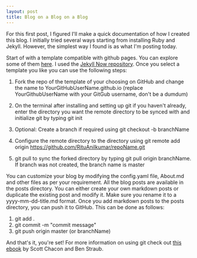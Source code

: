 ```yaml
---
layout: post
title: Blog on a Blog on a Blog
---
```


For this first post, I figured I'll make a quick documentation of how I created this blog. I initially tried several ways starting from installing Ruby and Jekyll. However, the simplest way I found is as what I'm posting today. 

Start of with a template compatible with github pages. You can explore some of them [here](https://jekyllthemes.io/github-pages-themes). I used the [Jekyll Now repository](https://github.com/barryclark/jekyll-now). Once you select a template you like you can use the following steps:

1. Fork the repo of the template of your choosing on GitHub and change the name to YourGitHubUserName.github.io (replace YourGithubUserName with your GitGub username, don't be a dumdum)

2. On the terminal after installing and setting up git if you haven't already, enter the directory you want the remote directory to be synced with and initialize git by typing git init
3. Optional: Create a branch if required using git checkout -b branchName
4. Configure the remote directory to the directory using git remote add origin https://github.com/RituAnilkumar/repoName.git 
5. git pull to sync the forked directory by typing git pull origin branchName. If branch was not created, the branch name is master

You can customize your blog by modifying the config.yaml file, About.md and other files as per your requirement. All the blog posts are available in the posts directory. You can either create your own markdown posts or duplicate the existing post and modify it. Make sure you rename it to a yyyy-mm-dd-title.md format.
Once you add markdown posts to the posts directory, you can push it to GitHub. This can be done as follows:
1. git add . 
2. git commit -m "commit message"
3. git push origin master (or branchName)

And that's it, you're set! For more information on using git check out [this ebook](https://git-scm.com/book/en/v2) by Scott Chacon and Ben Straub.